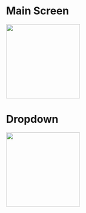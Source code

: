 # Main Screen

<img src="https://github.com/peterjohnson1000/WanderList/assets/53271626/40e6b928-3ecd-4d26-921a-a7ef73e6f07b" width="200">

# Dropdown 

<img src="https://github.com/peterjohnson1000/WanderList/assets/53271626/3872de2a-7c79-4ecc-b958-b1c1410640c0" width="200">

